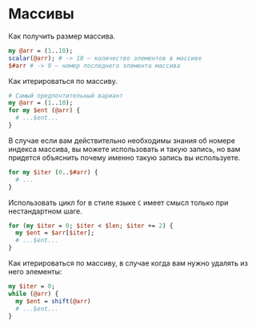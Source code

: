 Массивы
=======

Как получить размер массива.

```perl
my @arr = (1..10);
scalar(@arr); # -> 10 — количество элементов в массиве
$#arr # -> 9 — номер последнего элемента массива
```

Как итерироваться по массиву.

```perl
# Самый предпочтительный вариант
my @arr = (1..10);
for my $ent (@arr) {
  # ...$ent...
}
```

В случае если вам действительно необходимы знания об номере индекса массива,
вы можете использовать и такую запись, но вам придется объяснить почему именно такую запись вы используете.

```perl
for my $iter (0..$#arr) {
  # ...
}
```

Использовать цикл for в стиле языке `С` имеет смысл только при нестандартном шаге.

```perl
for (my $iter = 0; $iter < $len; $iter += 2) {
  my $ent = $arr[$iter];
  # ...$ent...
}
```

Как итерироваться по массиву, в случае когда вам нужно удалять из него элементы:

```perl
my $iter = 0;
while (@arr) {
  my $ent = shift(@arr)
  # ...$ent...
}
```
